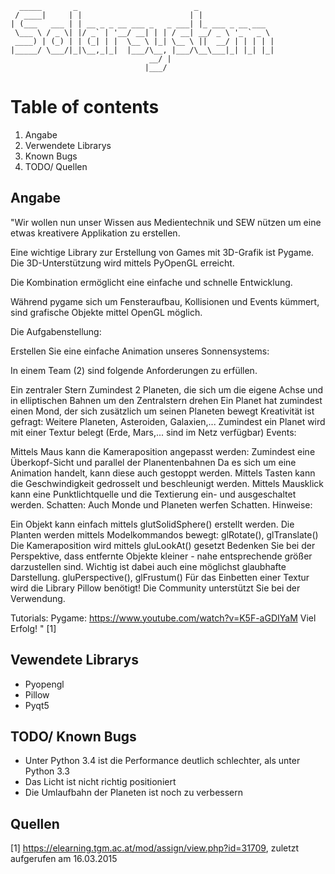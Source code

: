      _____       _                          _                 
     / ____|     | |                        | |                
    | (___   ___ | | __ _ _ __ ___ _   _ ___| |_ ___ _ __ ___  
     \___ \ / _ \| |/ _` | '__/ __| | | / __| __/ _ \ '_ ` _ \ 
     ____) | (_) | | (_| | |  \__ \ |_| \__ \ ||  __/ | | | | |
    |_____/ \___/|_|\__,_|_|  |___/\__, |___/\__\___|_| |_| |_|
                                   __/ |                      
                                  |___/       
                                  
# Table of contents

1. Angabe
2. Verwendete Librarys
3. Known Bugs
4. TODO/ Quellen

## Angabe

"Wir wollen nun unser Wissen aus Medientechnik und SEW nützen um eine etwas kreativere Applikation zu erstellen.

Eine wichtige Library zur Erstellung von Games mit 3D-Grafik ist Pygame. Die 3D-Unterstützung wird mittels PyOpenGL erreicht.

Die Kombination ermöglicht eine einfache und schnelle Entwicklung.

Während pygame sich um Fensteraufbau, Kollisionen und Events kümmert, sind grafische Objekte mittel OpenGL möglich.

Die Aufgabenstellung:

Erstellen Sie eine einfache Animation unseres Sonnensystems:

In einem Team (2) sind folgende Anforderungen zu erfüllen.

Ein zentraler Stern
Zumindest 2 Planeten, die sich um die eigene Achse und in elliptischen Bahnen um den Zentralstern drehen
Ein Planet hat zumindest einen Mond, der sich zusätzlich um seinen Planeten bewegt
Kreativität ist gefragt: Weitere Planeten, Asteroiden, Galaxien,...
Zumindest ein Planet wird mit einer Textur belegt (Erde, Mars,... sind im Netz verfügbar)
Events:

Mittels Maus kann die Kameraposition angepasst werden: Zumindest eine Überkopf-Sicht und parallel der Planentenbahnen
Da es sich um eine Animation handelt, kann diese auch gestoppt werden. Mittels Tasten kann die Geschwindigkeit gedrosselt und beschleunigt werden.
Mittels Mausklick kann eine Punktlichtquelle und die Textierung ein- und ausgeschaltet werden.
Schatten: Auch Monde und Planeten werfen Schatten.
Hinweise:

Ein Objekt kann einfach mittels glutSolidSphere() erstellt werden.
Die Planten werden mittels Modelkommandos bewegt: glRotate(), glTranslate()
Die Kameraposition wird mittels gluLookAt() gesetzt
Bedenken Sie bei der Perspektive, dass entfernte Objekte kleiner - nahe entsprechende größer darzustellen sind.
Wichtig ist dabei auch eine möglichst glaubhafte Darstellung. gluPerspective(), glFrustum()
Für das Einbetten einer Textur wird die Library Pillow benötigt! Die Community unterstützt Sie bei der Verwendung.

Tutorials:
Pygame: https://www.youtube.com/watch?v=K5F-aGDIYaM
Viel Erfolg! " [1]

## Vewendete Librarys

- Pyopengl
- Pillow
- Pyqt5


## TODO/ Known Bugs

- Unter Python 3.4 ist die Performance deutlich schlechter, als unter Python 3.3
- Das Licht ist nicht richtig positioniert
- Die Umlaufbahn der Planeten ist noch zu verbessern

## Quellen

[1]	https://elearning.tgm.ac.at/mod/assign/view.php?id=31709, zuletzt aufgerufen am 16.03.2015